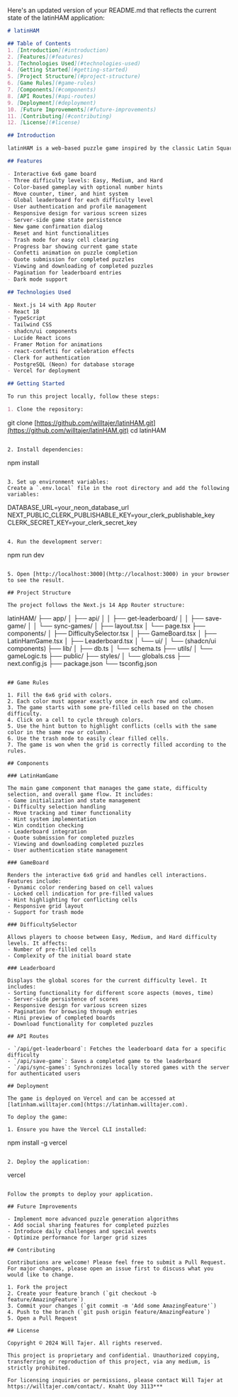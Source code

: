 Here's an updated version of your README.md that reflects the current state of the latinHAM application:

```markdown
# latinHAM

## Table of Contents
1. [Introduction](#introduction)
2. [Features](#features)
3. [Technologies Used](#technologies-used)
4. [Getting Started](#getting-started)
5. [Project Structure](#project-structure)
6. [Game Rules](#game-rules)
7. [Components](#components)
8. [API Routes](#api-routes)
9. [Deployment](#deployment)
10. [Future Improvements](#future-improvements)
11. [Contributing](#contributing)
12. [License](#license)

## Introduction

latinHAM is a web-based puzzle game inspired by the classic Latin Square puzzle. The game challenges players to fill a 6x6 grid with colors, ensuring that each color appears exactly once in each row and column. This project was developed using Next.js and React, incorporating modern web development practices and a sleek user interface.

## Features

- Interactive 6x6 game board
- Three difficulty levels: Easy, Medium, and Hard
- Color-based gameplay with optional number hints
- Move counter, timer, and hint system
- Global leaderboard for each difficulty level
- User authentication and profile management
- Responsive design for various screen sizes
- Server-side game state persistence
- New game confirmation dialog
- Reset and hint functionalities
- Trash mode for easy cell clearing
- Progress bar showing current game state
- Confetti animation on puzzle completion
- Quote submission for completed puzzles
- Viewing and downloading of completed puzzles
- Pagination for leaderboard entries
- Dark mode support

## Technologies Used

- Next.js 14 with App Router
- React 18
- TypeScript
- Tailwind CSS
- shadcn/ui components
- Lucide React icons
- Framer Motion for animations
- react-confetti for celebration effects
- Clerk for authentication
- PostgreSQL (Neon) for database storage
- Vercel for deployment

## Getting Started

To run this project locally, follow these steps:

1. Clone the repository:
```

git clone [https://github.com/willtajer/latinHAM.git](https://github.com/willtajer/latinHAM.git)
cd latinHAM

```plaintext

2. Install dependencies:
```

npm install

```plaintext

3. Set up environment variables:
Create a `.env.local` file in the root directory and add the following variables:
```

DATABASE_URL=your_neon_database_url
NEXT_PUBLIC_CLERK_PUBLISHABLE_KEY=your_clerk_publishable_key
CLERK_SECRET_KEY=your_clerk_secret_key

```plaintext

4. Run the development server:
```

npm run dev

```plaintext

5. Open [http://localhost:3000](http://localhost:3000) in your browser to see the result.

## Project Structure

The project follows the Next.js 14 App Router structure:

```

latinHAM/
├── app/
│   ├── api/
│   │   ├── get-leaderboard/
│   │   ├── save-game/
│   │   └── sync-games/
│   ├── layout.tsx
│   └── page.tsx
├── components/
│   ├── DifficultySelector.tsx
│   ├── GameBoard.tsx
│   ├── LatinHamGame.tsx
│   ├── Leaderboard.tsx
│   └── ui/
│       └── (shadcn/ui components)
├── lib/
│   ├── db.ts
│   └── schema.ts
├── utils/
│   └── gameLogic.ts
├── public/
├── styles/
│   └── globals.css
├── next.config.js
├── package.json
└── tsconfig.json

```plaintext

## Game Rules

1. Fill the 6x6 grid with colors.
2. Each color must appear exactly once in each row and column.
3. The game starts with some pre-filled cells based on the chosen difficulty.
4. Click on a cell to cycle through colors.
5. Use the hint button to highlight conflicts (cells with the same color in the same row or column).
6. Use the trash mode to easily clear filled cells.
7. The game is won when the grid is correctly filled according to the rules.

## Components

### LatinHamGame

The main game component that manages the game state, difficulty selection, and overall game flow. It includes:
- Game initialization and state management
- Difficulty selection handling
- Move tracking and timer functionality
- Hint system implementation
- Win condition checking
- Leaderboard integration
- Quote submission for completed puzzles
- Viewing and downloading completed puzzles
- User authentication state management

### GameBoard

Renders the interactive 6x6 grid and handles cell interactions. Features include:
- Dynamic color rendering based on cell values
- Locked cell indication for pre-filled values
- Hint highlighting for conflicting cells
- Responsive grid layout
- Support for trash mode

### DifficultySelector

Allows players to choose between Easy, Medium, and Hard difficulty levels. It affects:
- Number of pre-filled cells
- Complexity of the initial board state

### Leaderboard

Displays the global scores for the current difficulty level. It includes:
- Sorting functionality for different score aspects (moves, time)
- Server-side persistence of scores
- Responsive design for various screen sizes
- Pagination for browsing through entries
- Mini preview of completed boards
- Download functionality for completed puzzles

## API Routes

- `/api/get-leaderboard`: Fetches the leaderboard data for a specific difficulty
- `/api/save-game`: Saves a completed game to the leaderboard
- `/api/sync-games`: Synchronizes locally stored games with the server for authenticated users

## Deployment

The game is deployed on Vercel and can be accessed at [latinham.willtajer.com](https://latinham.willtajer.com).

To deploy the game:

1. Ensure you have the Vercel CLI installed:
```

npm install -g vercel

```plaintext

2. Deploy the application:
```

vercel

```plaintext

Follow the prompts to deploy your application.

## Future Improvements

- Implement more advanced puzzle generation algorithms
- Add social sharing features for completed puzzles
- Introduce daily challenges and special events
- Optimize performance for larger grid sizes

## Contributing

Contributions are welcome! Please feel free to submit a Pull Request. For major changes, please open an issue first to discuss what you would like to change.

1. Fork the project
2. Create your feature branch (`git checkout -b feature/AmazingFeature`)
3. Commit your changes (`git commit -m 'Add some AmazingFeature'`)
4. Push to the branch (`git push origin feature/AmazingFeature`)
5. Open a Pull Request

## License

Copyright © 2024 Will Tajer. All rights reserved.

This project is proprietary and confidential. Unauthorized copying, transferring or reproduction of this project, via any medium, is strictly prohibited.

For licensing inquiries or permissions, please contact Will Tajer at https://willtajer.com/contact/. Knaht Uoy 3113***
```